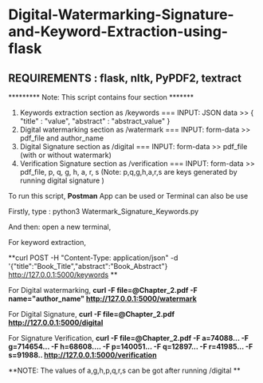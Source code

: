 
# Digital-Watermarking-Signature-and-Keyword-Extraction-using-flask

## REQUIREMENTS : flask, nltk, PyPDF2, textract

 ********* Note: This script contains four section *******

 1. Keywords extraction section as /keywords === INPUT: JSON data >> { "title" : "value", "abstract" : "abstract_value" }
 2. Digital watermarking section as /watermark === INPUT: form-data >> pdf_file and author_name
 3. Digital Signature section as /digital  === INPUT:  form-data >> pdf_file (with or without watermark)
 4. Verification Signature section as /verification === INPUT: form-data >> pdf_file, p, q, g, h, a, r, s (Note: p,q,g,h,a,r,s are keys generated by running digital signature )

To run this script, **Postman** App can be used or Terminal can also be use

Firstly, 
type : python3 Watermark_Signature_Keywords.py

And then: open a new terminal,

For keyword extraction,

**curl POST -H "Content-Type: application/json" -d '{"title":"Book_Title","abstract":"Book_Abstract"} http://127.0.0.1:5000/keywords **

For Digital watermarking,
**curl  -F file=@Chapter_2.pdf -F name="author_name" http://127.0.0.1:5000/watermark**

For Digital Signature,
**curl  -F file=@Chapter_2.pdf http://127.0.0.1:5000/digital**

For Signature Verification,
**curl  -F file=@Chapter_2.pdf -F a=74088... -F g=714654... -F h=68608.... -F p=140051... -F q=12897... -F r=41985... -F s=91988..  http://127.0.0.1:5000/verification**


**NOTE: The values of a,g,h,p,q,r,s can be got after running /digital **
